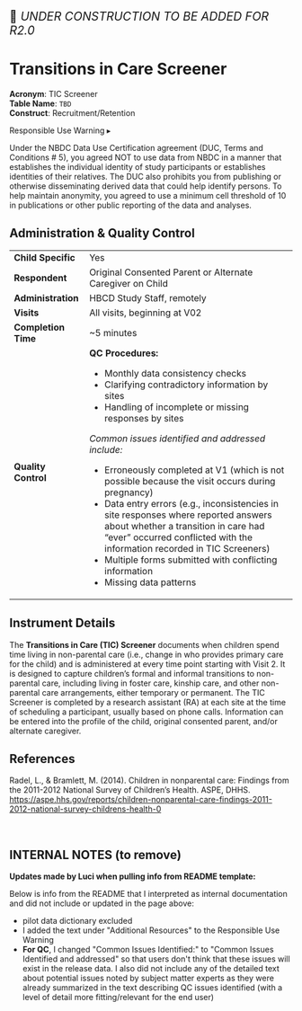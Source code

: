 <p style="font-size: 1.5em;">🚧 <i>UNDER CONSTRUCTION TO BE ADDED FOR R2.0</i></p>

# Transitions in Care Screener

**Acronym**: TIC Screener                         
**Table Name**: `TBD`           
**Construct**: Recruitment/Retention

<div id="alert" class="alert-banner" onclick="toggleCollapse(this)">
  <span class="emoji"><i class="fas fa-exclamation-circle"></i></span>
  <span class="text-with-link">
  <span class="text">Responsible Use Warning</span>
  <a class="anchor-link" href="#alert" title="Copy link">
  <i class="fa-solid fa-link"></i>
  </a>
  </span>
  <span class="arrow">▸</span>
</div>
<div class="alert-collapsible-content">
<p>Under the NBDC Data Use Certification agreement (DUC, Terms and Conditions # 5), you agreed NOT to use data from NBDC in a manner that establishes the individual identity of study participants or establishes identities of their relatives. The DUC also prohibits you from publishing or otherwise disseminating derived data that could help identify persons. To help maintain anonymity, you agreed to use a minimum cell threshold of 10 in publications or other public reporting of the data and analyses.</p> 
</div>

## Administration & Quality Control

<table class="table-no-vertical-lines" style="width: 100%; border-collapse: collapse; table-layout: fixed;">
<tbody>
<tr><td><b>Child Specific</b></td>
<td>Yes</td></tr>
<tr><td><b>Respondent</b></td>
<td>Original Consented Parent or Alternate Caregiver on Child</td></tr>
<tr><td><b>Administration</b></td>
<td style="word-wrap: break-word; white-space: normal;">HBCD Study Staff, remotely</td></tr>
<tr><td><b>Visits</b></td>
<td>All visits, beginning at V02</td></tr>
<tr><td><b>Completion Time</b></td>
<td>~5 minutes</td></tr>
<tr><td><b>Quality Control</b></td>
<td style="word-wrap: break-word; white-space: normal;">
    <strong>QC Procedures:</strong>
        <ul>
            <li>Monthly data consistency checks</li>
            <li>Clarifying contradictory information by sites</li>
            <li>Handling of incomplete or missing responses by sites</li>
        </ul>
    <i>Common issues identified and addressed include:</i>
        <ul>
            <li>Erroneously completed at V1 (which is not possible because the visit occurs during pregnancy)</li>
            <li>Data entry errors (e.g., inconsistencies in site responses where reported answers about whether a transition in care had “ever” occurred conflicted with the information recorded in TIC Screeners)</li>
            <li>Multiple forms submitted with conflicting information</li>
            <li>Missing data patterns</li>
        </ul>
</td></tr>
</tbody>
</table>

## Instrument Details

The **Transitions in Care (TIC) Screener** documents when children spend time living in non-parental care (i.e., change in who provides primary care for the child) and is administered at every time point starting with Visit 2. It is designed to capture children’s formal and informal transitions to non-parental care, including living in foster care, kinship care, and other non-parental care arrangements, either temporary or permanent. The TIC Screener is completed by a research assistant (RA) at each site at the time of scheduling a participant, usually based on phone calls. Information can be entered into the profile of the child, original consented parent, and/or alternate caregiver. 

## References

<div class="references"> 
<p>Radel, L., & Bramlett, M. (2014). Children in nonparental care: Findings from the 2011-2012 National Survey of Children’s Health. ASPE, DHHS. <a href="https://aspe.hhs.gov/reports/children-nonparental-care-findings-2011-2012-national-survey-childrens-health-0">https://aspe.hhs.gov/reports/children-nonparental-care-findings-2011-2012-national-survey-childrens-health-0</a></p>
</div>

<br>


## INTERNAL NOTES (to remove)

**Updates made by Luci when pulling info from README template:**

Below is info from the README that I interpreted as internal documentation and did not include or updated in the page above:

 - pilot data dictionary excluded
 - I added the text under "Additional Resources" to the Responsible Use Warning
 - **For QC**, I changed "Common Issues Identified:" to "Common Issues Identified and addressed" so that users don't think that these issues will exist in the release data. I also did not include any of the detailed text about potential issues noted by subject matter experts as they were already summarized in the text describing QC issues identified (with a level of detail more fitting/relevant for the end user)